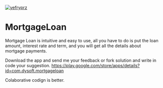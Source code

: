 [![yefryprz](https://circleci.com/gh/yefryprz/MortgageLoan.svg?style=shield)](https://app.circleci.com/pipelines/github/yefryprz/MortgageLoan)

# MortgageLoan
Mortgage Loan is intuitive and easy to use, all you have to do is put the loan amount, interest rate and term, and you will get all the details about mortgage payments.

Download the app and send me your feedback or fork solution and write in code your suggestion.
https://play.google.com/store/apps/details?id=com.dysoft.mortgageloan

Colaborative codign is better.
